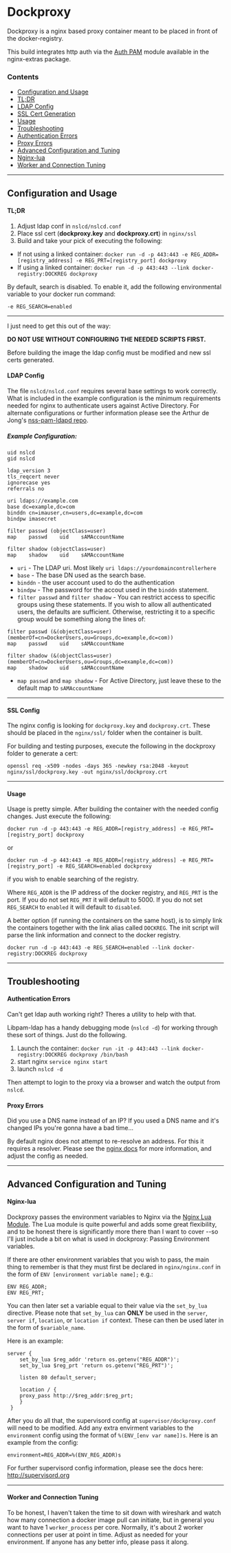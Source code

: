 # Dockproxy

Dockproxy is a nginx based proxy container meant to be placed in front of the docker-registry.

This build integrates http auth via the [Auth PAM](http://web.iti.upv.es/~sto/nginx/) module available in the nginx-extras package.

### Contents
 * [Configuration and Usage](#configuration-and-Usage)
  * [TL;DR](#tldr)
  * [LDAP Config](#ldap-config)
  * [SSL Cert Generation](#ssl-cert-generation)
  * [Usage](#usage)
 * [Troubleshooting](#troubleshooting)
  * [Authentication Errors](#authentication-errors)
  * [Proxy Errors](#proxy-errors)
 * [Advanced Configuration and Tuning](#advanced-configuration-and-tuning)
  * [Nginx-lua](#nginx-lua)
  * [Worker and Connection Tuning](#worker-and-connection-tuning)

---



## Configuration and Usage

#### TL;DR

1. Adjust ldap conf in `nslcd/nslcd.conf`
2. Place ssl cert (**dockproxy.key** and **dockproxy.crt**) in `nginx/ssl`
3. Build and take your pick of executing the following:
 * If not using a linked container:
`docker run -d -p 443:443 -e REG_ADDR=[registry_address] -e REG_PRT=[registry_port] dockproxy`
 * If using a linked container:
`docker run -d -p 443:443 --link docker-registry:DOCKREG dockproxy`

By default, search is disabled. To enable it, add the following environmental variable to your docker run command:

`-e REG_SEARCH=enabled`

----------


I just need to get this out of the way:

**DO NOT USE WITHOUT CONFIGURING THE NEEDED SCRIPTS FIRST.**

Before building the image the ldap config must be modified and new ssl certs generated.


#### LDAP Config
The file `nslcd/nslcd.conf` requires several base settings to work correctly. What is included in the example configuration is the minimum requirements needed for nginx to authenticate users against Active Directory. For alternate configurations or further information please see the Arthur de Jong's [nss-pam-ldapd repo](https://github.com/arthurdejong/nss-pam-ldapd).

##### Example Configuration:

```
uid nslcd
gid nslcd

ldap_version 3
tls_reqcert never
ignorecase yes
referrals no

uri ldaps://example.com
base dc=example,dc=com
binddn cn=imauser,cn=users,dc=example,dc=com
bindpw imasecret

filter passwd (objectClass=user)
map    passwd    uid    sAMAccountName
 
filter shadow (objectClass=user)
map    shadow    uid    sAMAccountName
```



* `uri` - The LDAP uri. Most likely `uri ldaps://yourdomaincontrollerhere`
* `base` - The base DN used as the search base.
* `binddn` - the user account used to do the authentication
* `bindpw` - The password for the accout used in the `binddn` statement.
*  `filter passwd` and `filter shadow` - You can restrict access to specific groups using these statements. If you wish to allow all authenticated users, the defaults are sufficient. Otherwise, restricting it to a specific group would be something along the lines of:

```
filter passwd (&(objectClass=user)(memberOf=cn=DockerUsers,ou=Groups,dc=example,dc=com))
map    passwd    uid    sAMAccountName

filter shadow (&(objectClass=user)(memberOf=cn=DockerUsers,ou=Groups,dc=example,dc=com))
map    shadow    uid    sAMAccountName
```
* `map passwd` and `map shadow` - For Active Directory, just leave these to the default map to `sAMAccountName`


----------
#### SSL Config
The nginx config is looking for `dockproxy.key` and `dockproxy.crt`. These should be placed in the `nginx/ssl/` folder when the container is built.

For building and testing purposes, execute the following in the dockproxy folder to generate a cert:

`openssl req -x509 -nodes -days 365 -newkey rsa:2048 -keyout nginx/ssl/dockproxy.key -out nginx/ssl/dockproxy.crt`

----------
#### Usage

Usage is pretty simple. After building the container with the needed config changes. Just execute the following:

`docker run -d -p 443:443 -e REG_ADDR=[registry_address] -e REG_PRT=[registry_port] dockproxy`

or

`docker run -d -p 443:443 -e REG_ADDR=[registry_address] -e REG_PRT=[registry_port] -e REG_SEARCH=enabled dockproxy`

if you wish to enable searching of the registry.

Where `REG_ADDR` is the IP address of the docker registry, and `REG_PRT` is the port. If you do not set `REG_PRT` it will default to 5000. If you do not set `REG_SEARCH` to `enabled` it will default to `disabled`.

A better option (if running the containers on the same host), is to simply link the containers together with the link alias called `DOCKREG`. The init script will parse the link information and connect to the docker registry.

`docker run -d -p 443:443 -e REG_SEARCH=enabled --link docker-registry:DOCKREG dockproxy`

----------

## Troubleshooting

#### Authentication Errors
Can't get ldap auth working right? Theres a utility to help with that.

Libpam-ldap has a handy debugging mode (`nslcd -d`) for working through these sort of things. Just do the following.

1. Launch the container: `docker run -it -p 443:443 --link docker-registry:DOCKREG dockproxy /bin/bash`
2. start nginx `service nginx start`
3. launch `nslcd -d`

Then attempt to login to the proxy via a browser and watch the output from `nslcd`.


#### Proxy Errors

Did you use a DNS name instead of an IP? If you used a DNS name and it's changed IPs you're gonna have a bad time...

By default nginx does not attempt to re-resolve an address. For this it requires a resolver. Please see the [nginx docs](http://nginx.org/en/docs/http/ngx_http_core_module.html#resolver) for more information, and adjust the config as needed.


----------

## Advanced Configuration and Tuning

#### Nginx-lua

Dockproxy passes the environment variables to Nginx via the [Nginx Lua Module](http://wiki.nginx.org/HttpLuaModule). The Lua module is quite powerful and adds some great flexibility, and to be honest there is significantly more there than I want to cover --so I'll just include a bit on what is used in dockproxy: Passing Environment variables.

If there are other environment variables that you wish to pass, the main thing to remember is that they must first be declared in `nginx/nginx.conf` in the form of `ENV [environment variable name];` e.g.:

```
ENV REG_ADDR;
ENV REG_PRT;
```

You can then later set a variable equal to their value via the `set_by_lua` directive. Please note that `set_by_lua` can **ONLY** be used in the `server`, `server if`, `location`, or `location if` context. These can then be used later in the form of `$variable_name`.

Here is an example:

```
server {
    set_by_lua $reg_addr 'return os.getenv("REG_ADDR")';
    set_by_lua $reg_prt 'return os.getenv("REG_PRT")';

    listen 80 default_server;

    location / {
    proxy_pass http://$reg_addr:$reg_prt;
    }
 }
```

After you do all that, the supervisord config at `supervisor/dockproxy.conf` will need to be modified. Add any extra envirment variables to the `environment` config using the format of `%(ENV_[env var name])s`. Here is an example from the config:

`environment=REG_ADDR=%(ENV_REG_ADDR)s`


For further supervisord config information, please see the docs here: http://supervisord.org

----------
#### Worker and Connection Tuning

To be honest, I haven't taken the time to sit down with wireshark and watch how many connection a docker image pull can initiate, but in general you want to have 1 `worker_process` per core. Normally, it's about 2 worker connections per user at point in time. Adjust as needed for your environment. If anyone has any better info, please pass it along.



